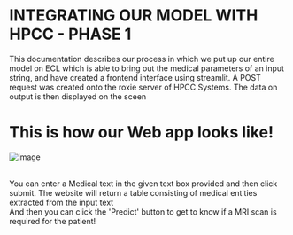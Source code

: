 <h1>INTEGRATING OUR MODEL WITH HPCC - PHASE 1</h1>

This documentation describes our process in which we put up our entire model on ECL which is able to bring out the medical parameters of an input string, and have created a frontend interface using streamlit. A POST request was created onto the roxie server of HPCC Systems. The data on output is then displayed on the sceen


<h1>This is how our Web app looks like!</h1>

![image](https://github.com/user-attachments/assets/ad622c2e-2164-4085-a64a-7db918a2a150)

<br>
You can enter a Medical text in the given text box provided and then click submit. 
The website will return a table consisting of medical entities extracted from the input text
<br>
And then you can click the 'Predict' button to get to know if a MRI scan is required for the patient!




